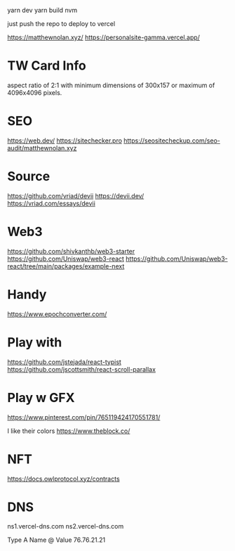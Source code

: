 yarn dev
yarn build
nvm 

just push the repo to deploy to vercel


https://matthewnolan.xyz/
https://personalsite-gamma.vercel.app/

# TW Card Info
aspect ratio of 2:1 with minimum dimensions of 300x157 or maximum of 4096x4096 pixels.

# SEO
https://web.dev/
https://sitechecker.pro
https://seositecheckup.com/seo-audit/matthewnolan.xyz


# Source
https://github.com/vriad/devii
https://devii.dev/
https://vriad.com/essays/devii

# Web3
https://github.com/shivkanthb/web3-starter
https://github.com/Uniswap/web3-react
https://github.com/Uniswap/web3-react/tree/main/packages/example-next

# Handy
https://www.epochconverter.com/


# Play with
https://github.com/jstejada/react-typist
https://github.com/jscottsmith/react-scroll-parallax

# Play w GFX
https://www.pinterest.com/pin/765119424170551781/

I like their colors
https://www.theblock.co/

# NFT
https://docs.owlprotocol.xyz/contracts

# DNS

ns1.vercel-dns.com
ns2.vercel-dns.com

Type
A
Name
@
Value
76.76.21.21
